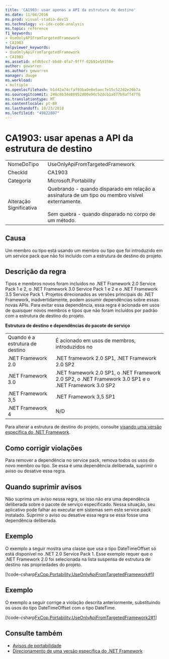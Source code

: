 ```yaml
---
title: 'CA1903: usar apenas a API da estrutura de destino'
ms.date: 11/04/2016
ms.prod: visual-studio-dev15
ms.technology: vs-ide-code-analysis
ms.topic: reference
f1_keywords:
- UseOnlyAPIFromTargetedFramework
- CA1903
helpviewer_keywords:
- UseOnlyApiFromTargetedFramework
- CA1903
ms.assetid: efdb5cc7-bbd8-4fa7-9fff-02b91e59350e
author: gewarren
ms.author: gewarren
manager: douge
ms.workload:
- multiple
ms.openlocfilehash: b1d42a74cfaf93ba0e8e5aec7e15c522d2e26b7a
ms.sourcegitcommit: 240c8b34e80952d00e90c52dcb1a077b9aff47f6
ms.translationtype: MT
ms.contentlocale: pt-BR
ms.lasthandoff: 10/23/2018
ms.locfileid: "49822807"
---
```

# <a name="ca1903-use-only-api-from-targeted-framework"></a>CA1903: usar apenas a API da estrutura de destino

|||
|-|-|
|NomeDoTipo|UseOnlyApiFromTargetedFramework|
|CheckId|CA1903|
|Categoria|Microsoft.Portability|
|Alteração Significativa|Quebrando - quando disparado em relação a assinatura de um tipo ou membro visível externamente.<br /><br /> Sem quebra - quando disparado no corpo de um método.|

## <a name="cause"></a>Causa
 Um membro ou tipo está usando um membro ou tipo que foi introduzido em um service pack que não foi incluído com a estrutura de destino do projeto.

## <a name="rule-description"></a>Descrição da regra
 Tipos e membros novos foram incluídos no .NET Framework 2.0 Service Pack 1 e 2, o .NET Framework 3.0 Service Pack 1 e 2 e o .NET Framework 3.5 Service Pack 1. Projetos direcionados as versões principais do .NET Framework, inadvertidamente, podem assumir dependências sobre essas novas APIs. Para evitar essa dependência, essa regra é acionada em usos de quaisquer novos membros e tipos que não foram incluídos por padrão com a estrutura de destino do projeto.

 **Estrutura de destino e dependências do pacote de serviço**

|||
|-|-|
|Quando é a estrutura de destino|É acionado em usos de membros, introduzidos no|
|.NET Framework 2.0|.NET framework 2.0 SP1, .NET Framework 2.0 SP2|
|.NET Framework 3.0|.NET framework 2.0 SP1, o .NET Framework 2.0 SP2, o .NET Framework 3.0 SP1 e o .NET Framework 3.0 SP2|
|.NET Framework 3,5|.NET Framework 3,5 SP1|
|.NET Framework 4|N/D|

 Para alterar a estrutura de destino do projeto, consulte [visando uma versão específica do .NET Framework](../ide/targeting-a-specific-dotnet-framework-version.md).

## <a name="how-to-fix-violations"></a>Como corrigir violações
 Para remover a dependência no service pack, remova todos os usos do novo membro ou tipo. Se essa é uma dependência deliberada, suprimir o aviso ou desative essa regra.

## <a name="when-to-suppress-warnings"></a>Quando suprimir avisos
 Não suprima um aviso nessa regra, se isso não era uma dependência deliberada sobre o pacote de serviço especificado. Nessa situação, seu aplicativo pode falhar ao executar em sistemas sem este service pack instalado. Suprimir o aviso ou desative essa regra se essa fosse uma dependência deliberada.

## <a name="example"></a>Exemplo
 O exemplo a seguir mostra uma classe que usa o tipo DateTimeOffset só está disponível no .NET 2.0 Service Pack 1. Esse exemplo requer que o .NET Framework 2.0 foi selecionada na lista suspensa de estrutura de destino nas propriedades do projeto.

 [!code-csharp[FxCop.Portability.UseOnlyApiFromTargetedFramework#1](../code-quality/codesnippet/CSharp/ca1903-use-only-api-from-targeted-framework_1.cs)]

## <a name="example"></a>Exemplo
 O exemplo a seguir corrige a violação descrita anteriormente, substituindo os usos do tipo DateTimeOffset com o tipo DateTime.

 [!code-csharp[FxCop.Portability.UseOnlyApiFromTargetedFramework2#1](../code-quality/codesnippet/CSharp/ca1903-use-only-api-from-targeted-framework_2.cs)]

## <a name="see-also"></a>Consulte também

- [Avisos de portabilidade](../code-quality/portability-warnings.md)
- [Direcionamento de uma versão específica do .NET Framework](../ide/targeting-a-specific-dotnet-framework-version.md)